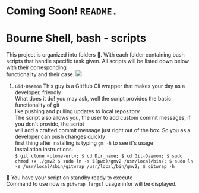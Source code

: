# Coming Soon! `README.`
# Bourne Shell, bash - scripts
This project is organized into folders 📂. With each folder
containing bash scripts that handle specific task given.
All scripts will be listed down below with their corresponding <br> functionality and their case.
![]("https://media.giphy.com/media/zaUTLcbjhWpTrNYoFG/giphy.gif")
1. `Gid-Daemon`
 This guy is a GitHub Cli wrapper that makes your day as a developer, friendly <br>
 What does it do! you may ask, well the script provides the basic functionality of git <br>
 like pushing and pulling updates to local repository. <br>
 The script also allows you, the user to add custom commit messages, if you don't provide, the script <br>
 will add a crafted commit message just right out of the box. So you as a developer can push changes quickly <br>
 first thing after installing is typing `gm -h`
to see it's usage <br>
 Installation instructions.<br>
 `$ git clone <clone-url>;
$ cd Dir_name;
$ cd Git-Daemon;
$ sudo chmod +x ./gmv2
$ sudo ln -s $(pwd)/gmv2 /usr/local/bin/;
$ sudo ln -s /usr/local/sbin/gitwrap /usr/local/bin/gmv2;
$ gitwrap -h`

🙌 You have your script on standby ready to execute<br>
Command to use now is `gitwrap [args]`
usage infor will be displayed.
